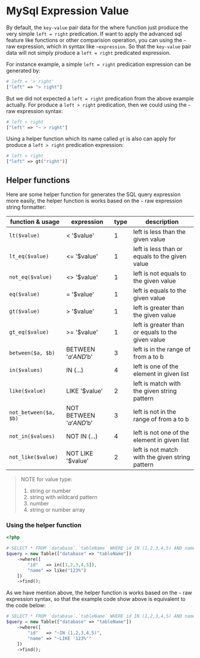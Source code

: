 # MySql Expression Value

By default, the ``key-value`` pair data for the where function just produce the very simple ``left = right`` predication. If want to apply the advanced sql feature like functions or other comparision operation, you can using the ``~`` raw expression, which in syntax like ``~expression``. So that the ``key-value`` pair data will not simply produce a ``left = right`` predicated expression.

For instance example, a simple ``left = right`` predication expression can be generated by:

```php
# left = '> right'
["left" => "> right"]
```

But we did not expected a ``left = right`` predication from the above example actually. For produce a ``left > right`` predication, then we could using the ``~`` raw expression syntax:

```php
# left > right
["left" => "~ > right"]
```

Using a helper function which its name called ``gt`` is also can apply for produce a ``left > right`` predication expression:

```php
# left > right
["left" => gt("right")]
```

## Helper functions

Here are some helper function for generates the SQL query expression more easily, the helper function is works based on the ``~`` raw expression string formatter:

| function &amp; usage    | expression                | type | description                                       |
|-------------------------|---------------------------|------|---------------------------------------------------|
| ``lt($value)``          | < '$value'                | 1    | left is less than the given value                 |
| ``lt_eq($value)``       | <= '$value'               | 1    | left is less than or equals to the given value    |
| ``not_eq($value)``      | <> '$value'               | 1    | left is not equals to the given value             |
| ``eq($value)``          | = '$value'                | 1    | left is equals to the given value                 |
| ``gt($value)``          | > '$value'                | 1    | left is greater than the given value              |
| ``gt_eq($value)``       | >= '$value'               | 1    | left is greater than or equals to the given value |
| ``between($a, $b)``     | BETWEEN '$a' AND '$b'     | 3    | left is in the range of from a to b               |
| ``in($values)``         | IN (...)                  | 4    | left is one of the element in given list          |
| ``like($value)``        | LIKE '$value'             | 2    | left is match with the given string pattern       |
| ``not_between($a, $b)`` | NOT BETWEEN '$a' AND '$b' | 3    | left is not in the range of from a to b           |
| ``not_in($values)``     | NOT IN (...)              | 4    | left is not one of the element in given list      |
| ``not_like($value)``    | NOT LIKE '$value'         | 2    | left is not match with the given string pattern   |

> NOTE for value type:
>
> 1. string or number
> 2. string with wildcard pattern
> 3. number
> 4. string or number array

### Using the helper function

```php
<?php

# SELECT * FROM `database`.`tableName` WHERE id IN (1,2,3,4,5) AND name LIKE '123%' LIMIT 1;
$query = new Table(["database" => "tableName"])
    ->where([
        "id"   => in([1,2,3,4,5]), 
        "name" => like("123%")
    ])
    ->find();
```

As we have mention above, the helper function is works based on the ``~`` raw expression syntax, so that the example code show above is equivalent to the code below:

```php
# SELECT * FROM `database`.`tableName` WHERE id IN (1,2,3,4,5) AND name LIKE '123%' LIMIT 1;
$query = new Table(["database" => "tableName"])
    ->where([
        "id"   => "~IN (1,2,3,4,5)", 
        "name" => "~LIKE '123%'"
    ])
    ->find();
```